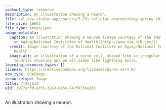 ```yaml
---
content_type: resource
description: An illustration showing a neuron.
file: /ol-ocw-studio-app/courses/7-29j-cellular-neurobiology-spring-2012/3977ecfdec5532438e5c747f4756a1b1_7-29js12.jpg
file_size: 16663
file_type: image/jpeg
image_metadata:
  caption: An illustration showing a neuron (Image courtesy of the [National Institute
    on Aging/National Institutes of Health](http://www.nia.nih.gov/)).
  credit: Image courtesy of the National Institute on Aging/National Institutes of
    Health
  image-alt: an illustration of a nerve cell, shaped like an irregular circle with
    tendrils shooting out on all sides like lightning bolts.
learning_resource_types: []
license: https://creativecommons.org/licenses/by-nc-sa/4.0/
ocw_type: OCWImage
resourcetype: Image
title: 7-29js12
uid: 3977ecfd-ec55-3243-8e5c-747f4756a1b1
---
```

An illustration showing a neuron.